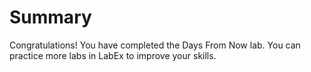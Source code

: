 # Summary

Congratulations! You have completed the Days From Now lab. You can practice more labs in LabEx to improve your skills.
